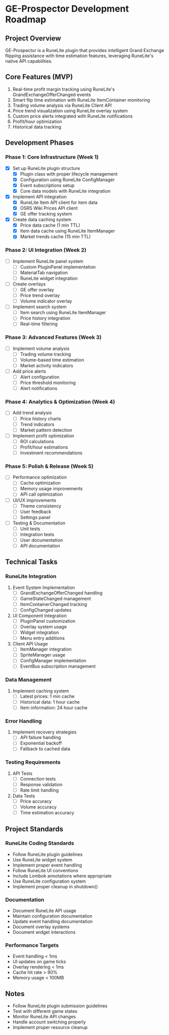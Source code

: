 # GE-Prospector Development Roadmap

## Project Overview
GE-Prospector is a RuneLite plugin that provides intelligent Grand Exchange flipping assistance with time estimation features, leveraging RuneLite's native API capabilities.

## Core Features (MVP)
1. Real-time profit margin tracking using RuneLite's GrandExchangeOfferChanged events
2. Smart flip time estimation with RuneLite ItemContainer monitoring
3. Trading volume analysis via RuneLite Client API
4. Price trend visualization using RuneLite overlay system
5. Custom price alerts integrated with RuneLite notifications
6. Profit/hour optimization
7. Historical data tracking

## Development Phases

### Phase 1: Core Infrastructure (Week 1)
- [x] Set up RuneLite plugin structure
  - [x] Plugin class with proper lifecycle management
  - [x] Configuration using RuneLite ConfigManager
  - [x] Event subscriptions setup
  - [x] Core data models with RuneLite integration
- [x] Implement API integration
  - [x] RuneLite Item API client for item data
  - [x] OSRS Wiki Prices API client
  - [x] GE offer tracking system
- [x] Create data caching system
  - [x] Price data cache (1 min TTL)
  - [x] Item data cache using RuneLite ItemManager
  - [x] Market trends cache (15 min TTL)

### Phase 2: UI Integration (Week 2)
- [ ] Implement RuneLite panel system
  - [ ] Custom PluginPanel implementation
  - [ ] MaterialTab navigation
  - [ ] RuneLite widget integration
- [ ] Create overlays
  - [ ] GE offer overlay
  - [ ] Price trend overlay
  - [ ] Volume indicator overlay
- [ ] Implement search system
  - [ ] Item search using RuneLite ItemManager
  - [ ] Price history integration
  - [ ] Real-time filtering

### Phase 3: Advanced Features (Week 3)
- [ ] Implement volume analysis
  - [ ] Trading volume tracking
  - [ ] Volume-based time estimation
  - [ ] Market activity indicators
- [ ] Add price alerts
  - [ ] Alert configuration
  - [ ] Price threshold monitoring
  - [ ] Alert notifications

### Phase 4: Analytics & Optimization (Week 4)
- [ ] Add trend analysis
  - [ ] Price history charts
  - [ ] Trend indicators
  - [ ] Market pattern detection
- [ ] Implement profit optimization
  - [ ] ROI calculations
  - [ ] Profit/hour estimations
  - [ ] Investment recommendations

### Phase 5: Polish & Release (Week 5)
- [ ] Performance optimization
  - [ ] Cache optimization
  - [ ] Memory usage improvements
  - [ ] API call optimization
- [ ] UI/UX improvements
  - [ ] Theme consistency
  - [ ] User feedback
  - [ ] Settings panel
- [ ] Testing & Documentation
  - [ ] Unit tests
  - [ ] Integration tests
  - [ ] User documentation
  - [ ] API documentation

## Technical Tasks

### RuneLite Integration
1. Event System Implementation
   - [ ] GrandExchangeOfferChanged handling
   - [ ] GameStateChanged management
   - [ ] ItemContainerChanged tracking
   - [ ] ConfigChanged updates

2. UI Component Integration
   - [ ] PluginPanel customization
   - [ ] Overlay system usage
   - [ ] Widget integration
   - [ ] Menu entry additions

3. Client API Usage
   - [ ] ItemManager integration
   - [ ] SpriteManager usage
   - [ ] ConfigManager implementation
   - [ ] EventBus subscription management

### Data Management
1. Implement caching system
   - [ ] Latest prices: 1 min cache
   - [ ] Historical data: 1 hour cache
   - [ ] Item information: 24 hour cache

### Error Handling
1. Implement recovery strategies
   - [ ] API failure handling
   - [ ] Exponential backoff
   - [ ] Fallback to cached data

### Testing Requirements
1. API Tests
   - [ ] Connection tests
   - [ ] Response validation
   - [ ] Rate limit handling
2. Data Tests
   - [ ] Price accuracy
   - [ ] Volume accuracy
   - [ ] Time estimation accuracy

## Project Standards

### RuneLite Coding Standards
- Follow RuneLite plugin guidelines
- Use RuneLite widget system
- Implement proper event handling
- Follow RuneLite UI conventions
- Include Lombok annotations where appropriate
- Use RuneLite configuration system
- Implement proper cleanup in shutdown()

### Documentation
- Document RuneLite API usage
- Maintain configuration documentation
- Update event handling documentation
- Document overlay systems
- Document widget interactions

### Performance Targets
- Event handling < 1ms
- UI updates on game ticks
- Overlay rendering < 1ms
- Cache hit rate > 90%
- Memory usage < 100MB

## Notes
- Follow RuneLite plugin submission guidelines
- Test with different game states
- Monitor RuneLite API changes
- Handle account switching properly
- Implement proper resource cleanup